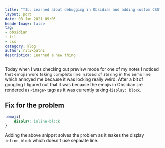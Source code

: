 ```yaml
---
title: "TIL: Learned about debugging in Obsidian and adding custom CSS"
layout: post
date: 03 Jun 2021 09:05
headerImage: false
tag:
- obsidian
- til
- css
category: blog
author: ritikpatni
description: Learned a new thing
---
```


Today when I was checking out preview mode for one of my notes I noticed that emojis were taking complete line instead of staying in the same line which annoyed me because it was looking really weird. After a bit of googling I figured out that it was because the emojis in Obsidian are rendered as `<image>` tags as it was currently taking `display: block`.

## Fix for the problem

```css
.emoji{
    display: inline-block
}
```

Adding the above snippet solves the problem as it makes the display `inline-block` which doesn't use separate line.
